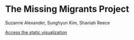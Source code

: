 # The Missing Migrants Project
Suzanne Alexander, Sunghyun Kim, Shaniah Reece

[Access the static visualization](https://suzannealexander.github.io/missing-migrants-m4/)